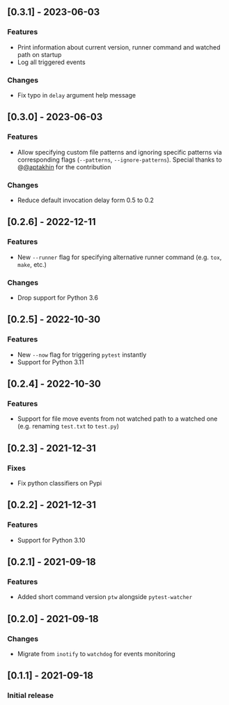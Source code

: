 ## [0.3.1] - 2023-06-03

### Features

- Print information about current version, runner command and watched path on startup
- Log all triggered events

### Changes

- Fix typo in `delay` argument help message

## [0.3.0] - 2023-06-03

### Features

- Allow specifying custom file patterns and ignoring specific patterns via corresponding flags (`--patterns`, `--ignore-patterns`). Special thanks to @[@aptakhin](https://github.com/aptakhin) for the contribution

### Changes

- Reduce default invocation delay form 0.5 to 0.2

## [0.2.6] - 2022-12-11

### Features

- New `--runner` flag for specifying alternative runner command (e.g. `tox`, `make`, etc.)

### Changes

- Drop support for Python 3.6

## [0.2.5] - 2022-10-30

### Features

- New `--now` flag for triggering `pytest` instantly
- Support for Python 3.11

## [0.2.4] - 2022-10-30

### Features

- Support for file move events from not watched path to a watched one (e.g. renaming `test.txt` to `test.py`)

## [0.2.3] - 2021-12-31

### Fixes

- Fix python classifiers on Pypi

## [0.2.2] - 2021-12-31

### Features

- Support for Python 3.10

## [0.2.1] - 2021-09-18

### Features

- Added short command version `ptw` alongside `pytest-watcher`

## [0.2.0] - 2021-09-18

### Changes

- Migrate from `inotify` to `watchdog` for events monitoring

## [0.1.1] - 2021-09-18

### Initial release

